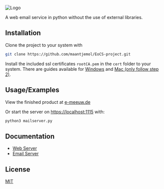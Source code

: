 ![Logo](https://github.com/maantjemol/EoCS-project/blob/master/logo.png?raw=true)

A web email service in python without the use of external libraries.

## Installation

Clone the project to your system with

```bash
git clone https://github.com/maantjemol/EoCS-project.git
```

Install the included ssl certificates `rootCA.pem` in the `cert` folder to your system. There are guides available for [Windows](https://windowsreport.com/install-windows-10-root-certificates/) and [Mac (only follow step 2)](https://www.freecodecamp.org/news/how-to-get-https-working-on-your-local-development-environment-in-5-minutes-7af615770eec/#step-2-trust-the-root-ssl-certificate).

## Usage/Examples

View the finished product at [e-meeuw.de](https://e-meeuw.de)

Or start the server on [https://localhost:1115](https://localhost:1115) with:

```bash
python3 mailserver.py
```

## Documentation

- [Web Server](https://github.com/maantjemol/EoCS-project/blob/master/documentation/webserver.md)
- [Email Server](https://github.com/maantjemol/EoCS-project/blob/master/documentation/emailserver.md)
## License

[MIT](https://choosealicense.com/licenses/mit/)
